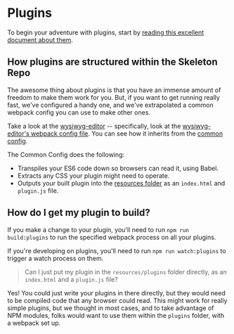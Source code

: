 # Plugins

To begin your adventure with plugins, start by [reading this excellent document about them](https://corecomponents.arcpublishing.com/alc/arc-products/pagebuilder/fusion/documentation/api/feature-pack/resources/plugins.md).

## How plugins are structured within the Skeleton Repo

The awesome thing about plugins is that you have an immense amount of freedom to make them work for you. But, if you want to get running really fast, we've configured a handy one, and we've extrapolated a common webpack config you can use to make other ones.

Take a look at the [wysiwyg-editor](./wysiwyg-editor) -- specifically, look at the [wysiwyg-editor's webpack config file](./wysisyg-editor/webpack.config.js). You can see how it inherits from the [common config](./common.config.js).

The Common Config does the following:

- Transpiles your ES6 code down so browsers can read it, using Babel.
- Extracts any CSS your plugin might need to operate.
- Outputs your built plugin into the [resources folder](./../resources/plugins) as an `index.html` and `plugin.js` file.

## How do I get my plugin to build?

If you make a change to your plugin, you'll need to run `npm run build:plugins` to run the specified webpack process on all your plugins.

If you're developing on plugins, you'll need to run `npm run watch:plugins` to trigger a watch process on them.

> Can I just put my plugin in the `resources/plugins` folder directly, as an `index.html` and a `plugin.js` file?

Yes! You could just write your plugins in there directly, but they would need to be compiled code that any browser could read. This might work for really simple plugins, but we thought in most cases, and to take advantage of NPM modules, folks would want to use them within the `plugins` folder, with a webpack set up.
